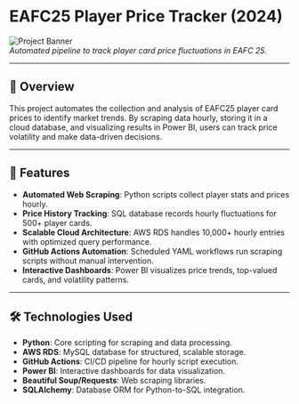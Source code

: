 # EAFC25 Player Price Tracker (2024)

![Project Banner](https://via.placeholder.com/800x200.png?text=EAFC25+Price+Tracker+-+Track+Market+Trends+in+Real-Time)  
*Automated pipeline to track player card price fluctuations in EAFC 25.*

---

## 📌 Overview
This project automates the collection and analysis of EAFC25 player card prices to identify market trends. By scraping data hourly, storing it in a cloud database, and visualizing results in Power BI, users can track price volatility and make data-driven decisions.

---

## 🚀 Features
- **Automated Web Scraping**: Python scripts collect player stats and prices hourly.
- **Price History Tracking**: SQL database records hourly fluctuations for 500+ player cards.
- **Scalable Cloud Architecture**: AWS RDS handles 10,000+ hourly entries with optimized query performance.
- **GitHub Actions Automation**: Scheduled YAML workflows run scraping scripts without manual intervention.
- **Interactive Dashboards**: Power BI visualizes price trends, top-valued cards, and volatility patterns.

---

## 🛠️ Technologies Used
- **Python**: Core scripting for scraping and data processing.
- **AWS RDS**: MySQL database for structured, scalable storage.
- **GitHub Actions**: CI/CD pipeline for hourly script execution.
- **Power BI**: Interactive dashboards for data visualization.
- **Beautiful Soup/Requests**: Web scraping libraries.
- **SQLAlchemy**: Database ORM for Python-to-SQL integration.
